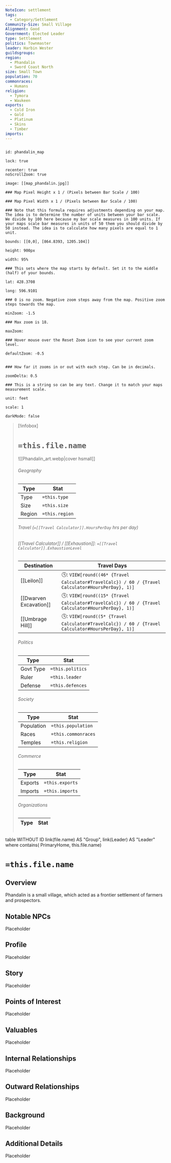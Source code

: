 ```yaml
---
NoteIcon: settlement
tags:
  - Category/Settlement
Community-Size: Small Village
Alignment: Good
Government: Elected Leader
type: Settlement
politics: Townmaster
leader: Harbin Wester
guildsgroups: 
region:
  - Phandalin
  - Sword Coast North
size: Small Town
population: 70
commonraces:
  - Humans
religion:
  - Tymora
  - Waukeen
exports:
  - Cold Iron
  - Gold
  - Platinum
  - Skins
  - Timber
imports:
---
```


```leaflet

id: phandalin_map

lock: true

recenter: true
noScrollZoom: true

image: [[map_phandalin.jpg]]

### Map Pixel Height x 1 / (Pixels between Bar Scale / 100)

### Map Pixel Width x 1 / (Pixels between Bar Scale / 100) 

### Note that this formula requires adjustments depending on your map. The idea is to determine the number of units between your bar scale. We divide by 100 here because my bar scale measures in 100 units. If your maps scale bar measures in units of 50 them you should divide by 50 instead. The idea is to calculate how many pixels are equal to 1 unit. 

bounds: [[0,0], [864.8393, 1205.104]]

height: 900px

width: 95%

### This sets where the map starts by default. Set it to the middle (half) of your bounds. 

lat: 428.3708

long: 596.9101

### 0 is no zoom. Negative zoom steps away from the map. Positive zoom steps towards the map. 

minZoom: -1.5

### Max zoom is 18. 

maxZoom: 

### Hover mouse over the Reset Zoom icon to see your current zoom level. 

defaultZoom: -0.5


### How far it zooms in or out with each step. Can be in decimals. 

zoomDelta: 0.5

### This is a string so can be any text. Change it to match your maps measurement scale. 

unit: feet

scale: 1

darkMode: false

```

> [!infobox]
> # `=this.file.name`
> ![[Phandalin_art.webp|cover hsmall]]
> ###### Geography
> Type |  Stat |
> ---|---|
> Type | `=this.type` |
> Size | `=this.size` |
> Region | `=this.region` |
> ###### Travel (`=[[Travel Calculator]].HoursPerDay` hrs per day)
> ###### [[Travel Calculator]]  / [[Exhaustion]]:  `=[[Travel Calculator]].ExhaustionLevel`
> Destination |  Travel Days  |
> ---|---|
> [[Leilon]] | 🕓: `VIEW[round((46* {Travel Calculator#TravelCalc}) / 60 / {Travel Calculator#HoursPerDay}, 1)]`      |
> [[Dwarven Excavation]] | 🕓: `VIEW[round((15* {Travel Calculator#TravelCalc}) / 60 / {Travel Calculator#HoursPerDay}, 1)]`      |
> [[Umbrage Hill]] | 🕓: `VIEW[round((5* {Travel Calculator#TravelCalc}) / 60 / {Travel Calculator#HoursPerDay}, 1)]`      |
> ###### Politics
> Type |  Stat |
> ---|---|
> Govt Type | `=this.politics` |
> Ruler | `=this.leader` |
> Defense | `=this.defences` |
> ###### Society
> Type |  Stat |
> ---|---|
> Population | `=this.population` |
> Races | `=this.commonraces` |
> Temples | `=this.religion`  |
> ###### Commerce
> Type |  Stat |
> ---|---|
> Exports | `=this.exports` |
> Imports | `=this.imports` |
> ###### Organizations
> Type |  Stat |
> ---|---|
> ```dataview
table WITHOUT ID link(file.name) AS "Group", link(Leader) AS "Leader"
where contains( PrimaryHome, this.file.name)


# `=this.file.name`
## Overview

Phandalin is a small village, which acted as a frontier settlement of farmers and prospectors.

## Notable NPCs
Placeholder

## Profile
Placeholder

## Story
Placeholder

## Points of Interest
Placeholder

## Valuables
Placeholder

## Internal Relationships
Placeholder

## Outward Relationships
Placeholder

## Background
Placeholder

## Additional Details
Placeholder
